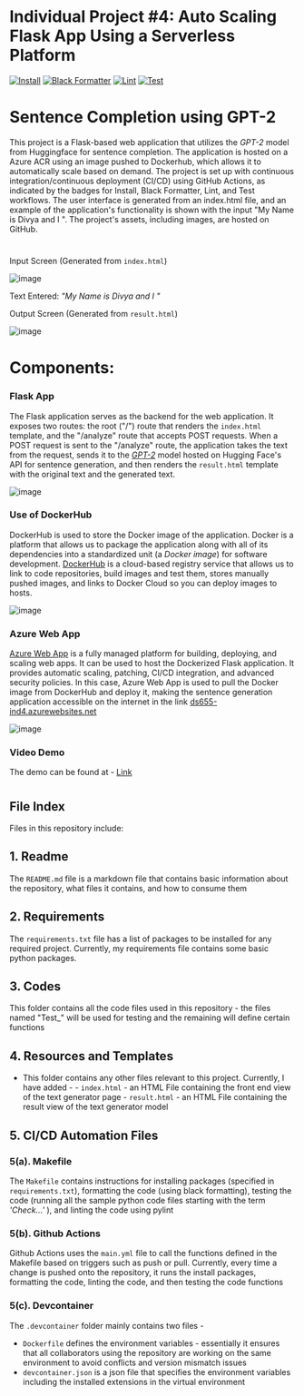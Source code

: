 # Individual Project #4: Auto Scaling Flask App Using a Serverless Platform

[![Install](https://github.com/nogibjj/DukeIDS706_ds655_IndividualProject04/actions/workflows/01_Install.yml/badge.svg)](https://github.com/nogibjj/DukeIDS706_ds655_IndividualProject04/actions/workflows/01_Install.yml)
[![Black Formatter](https://github.com/nogibjj/DukeIDS706_ds655_IndividualProject04/actions/workflows/02_Format.yml/badge.svg)](https://github.com/nogibjj/DukeIDS706_ds655_IndividualProject04/actions/workflows/02_Format.yml)
[![Lint](https://github.com/nogibjj/DukeIDS706_ds655_IndividualProject02/actions/workflows/03_Lint.yml/badge.svg)](https://github.com/nogibjj/DukeIDS706_ds655_IndividualProject02/actions/workflows/03_Lint.yml)
[![Test](https://github.com/nogibjj/DukeIDS706_ds655_IndividualProject04/actions/workflows/04_Test.yml/badge.svg)](https://github.com/nogibjj/DukeIDS706_ds655_IndividualProject04/actions/workflows/04_Test.yml)

# Sentence Completion using GPT-2

This project is a Flask-based web application that utilizes the *GPT-2* model from Huggingface for sentence completion. The application is hosted on a Azure ACR using an image pushed to Dockerhub, which allows it to automatically scale based on demand. The project is set up with continuous integration/continuous deployment (CI/CD) using GitHub Actions, as indicated by the badges for Install, Black Formatter, Lint, and Test workflows. The user interface is generated from an index.html file, and an example of the application's functionality is shown with the input "My Name is Divya and I ". The project's assets, including images, are hosted on GitHub.

#

Input Screen (Generated from `index.html`)

![image](https://github.com/nogibjj/DukeIDS706_ds655_IndividualProject04/assets/143483773/b6680179-b6f2-4d9c-b4be-0bc85a61f63e)


Text Entered: *"My Name is Divya and I "*

Output Screen (Generated from `result.html`)

![image](https://github.com/nogibjj/DukeIDS706_ds655_IndividualProject04/assets/143483773/090f5ddf-0cc9-47cf-8911-7d12538a06ca)


# Components:

### Flask App
The Flask application serves as the backend for the web application. It exposes two routes: the root ("/") route that renders the `index.html` template, and the "/analyze" route that accepts POST requests. When a POST request is sent to the "/analyze" route, the application takes the text from the request, sends it to the [*GPT-2*](https://huggingface.co/gpt2) model hosted on Hugging Face's API for sentence generation, and then renders the `result.html` template with the original text and the generated text.

![image](https://github.com/nogibjj/DukeIDS706_ds655_IndividualProject04/assets/143483773/a4a264b1-3d86-44b5-b463-bf68258c7fd4)


### Use of DockerHub
DockerHub is used to store the Docker image of the application. Docker is a platform that allows us to package the application along with all of its dependencies into a standardized unit (a _Docker image_) for software development. [DockerHub](https://hub.docker.com/) is a cloud-based registry service that allows us to link to code repositories, build images and test them, stores manually pushed images, and links to Docker Cloud so you can deploy images to hosts.

![image](https://github.com/nogibjj/DukeIDS706_ds655_IndividualProject04/assets/143483773/7ede9da5-b61c-497a-a81d-95354191cc71)

### Azure Web App
[Azure Web App](https://azure.microsoft.com/en-us/products/app-service/web) is a fully managed platform for building, deploying, and scaling web apps. It can be used to host the Dockerized Flask application. It provides automatic scaling, patching, CI/CD integration, and advanced security policies. In this case, Azure Web App is used to pull the Docker image from DockerHub and deploy it, making the sentence generation application accessible on the internet in the link [ds655-ind4.azurewebsites.net](https://ds655-ind4.azurewebsites.net/)

![image](https://github.com/nogibjj/DukeIDS706_ds655_IndividualProject04/assets/143483773/fae21845-e391-46c1-9280-20d73f691aa5)

### Video Demo 
The demo can be found at - [Link]()








#

## File Index

Files in this repository include:


## 1. Readme
  The `README.md` file is a markdown file that contains basic information about the repository, what files it contains, and how to consume them


## 2. Requirements
  The `requirements.txt` file has a list of packages to be installed for any required project. Currently, my requirements file contains some basic python packages.


## 3. Codes
  This folder contains all the code files used in this repository - the files named "Test_" will be used for testing and the remaining will define certain functions


## 4. Resources and Templates
  -  This folder contains any other files relevant to this project. Currently, I have added -
    -  `index.html` - an HTML File containing the front end view of the text generator page
    -  `result.html` - an HTML File containing the result view of the text generator model


## 5. CI/CD Automation Files


  ### 5(a). Makefile
  The `Makefile` contains instructions for installing packages (specified in `requirements.txt`), formatting the code (using black formatting), testing the code (running all the sample python code files starting with the term *'Check...'* ), and linting the code using pylint


  ### 5(b). Github Actions
  Github Actions uses the `main.yml` file to call the functions defined in the Makefile based on triggers such as push or pull. Currently, every time a change is pushed onto the repository, it runs the install packages, formatting the code, linting the code, and then testing the code functions


  ### 5(c). Devcontainer
  
  The `.devcontainer` folder mainly contains two files - 
  * `Dockerfile` defines the environment variables - essentially it ensures that all collaborators using the repository are working on the same environment to avoid conflicts and version mismatch issues
  * `devcontainer.json` is a json file that specifies the environment variables including the installed extensions in the virtual environment
